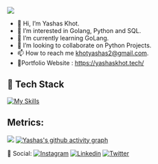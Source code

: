 

![](https://media.giphy.com/media/xTiIzJSKB4l7xTouE8/giphy.gif)




- 👋 Hi, I’m Yashas Khot.
- 👀 I’m interested in Golang, Python and SQL.
- 🌱 I’m currently learning GoLang.
- 💞️ I’m looking to collaborate on Python Projects.
- 📫 How to reach me khotyashas2@gmail.com.
- 👾Portfolio Website : https://yashaskhot.tech/

<!---
yashaskhot/yashaskhot is a ✨ special ✨ repository because its `README.md` (this file) appears on your GitHub profile.
You can click the Preview link to take a look at your changes.
--->
## 🚀 Tech Stack
[![My Skills](https://skillicons.dev/icons?i=aws,azure,bash,c,cpp,django,docker,express,fastapi,go,javascript,kubernetes,linux,mongodb,mysql,redis,nodejs,nginx,netlify,npm,postgres,postman,py,ubuntu)](https://skillicons.dev)

## Metrics:
![](https://komarev.com/ghpvc/?username=yashaskhot)
[![Yashas's github activity graph](https://github-readme-activity-graph.vercel.app/graph?username=yashaskhot&theme=react)](https://github.com/yashaskhot/github-readme-activity-graph)

💬 Social:
[![Instagram](https://img.shields.io/badge/Instagram-%23E4405F.svg?style=for-the-badge&logo=Instagram&logoColor=white)](https://instagram.com/yashas.khot)
[![Linkedin](https://img.shields.io/badge/linked-0A66C2.svg?style=for-the-badge&logo=linkedin&logoColor=ffffff)](https://www.linkedin.com/in/yashaskhot/)
[![Twitter](https://img.shields.io/badge/Twitter-%231DA1F2.svg?style=for-the-badge&logo=Twitter&logoColor=white)](https://x.com/khot_yashas)



